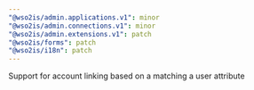 ```yaml
---
"@wso2is/admin.applications.v1": minor
"@wso2is/admin.connections.v1": minor
"@wso2is/admin.extensions.v1": patch
"@wso2is/forms": patch
"@wso2is/i18n": patch
---
```


Support for account linking based on a matching a user attribute
